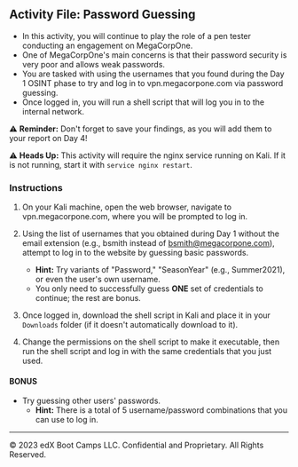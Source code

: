 ## Activity File: Password Guessing

- In this activity, you will continue to play the role of a pen tester conducting an engagement on MegaCorpOne.
- One of MegaCorpOne's main concerns is that their password security is very poor and allows weak passwords.
- You are tasked with using the usernames that you found during the Day 1 OSINT phase to try and log in to vpn.megacorpone.com via password guessing.
- Once logged in, you will run a shell script that will log you in to the internal network.

⚠️ **Reminder:** Don't forget to save your findings, as you will add them to your report on Day 4!

:warning: **Heads Up:** This activity will require the nginx service running on Kali. If it is not running, start it with `service nginx restart`.

### Instructions

1. On your Kali machine, open the web browser, navigate to vpn.megacorpone.com, where you will be prompted to log in.

2. Using the list of usernames that you obtained during Day 1 without the email extension (e.g., bsmith instead of bsmith@megacorpone.com), attempt to log in to the website by guessing basic passwords.
    - **Hint:** Try variants of "Password," "SeasonYear" (e.g., Summer2021), or even the user's own username. 
    - You only need to successfully guess **ONE** set of credentials to continue; the rest are bonus.

3. Once logged in, download the shell script in Kali and place it in your `Downloads` folder (if it doesn't automatically download to it). 

4. Change the permissions on the shell script to make it executable, then run the shell script and log in with the same credentials that you just used.

#### BONUS 

- Try guessing other users' passwords. 
   - **Hint:** There is a total of 5 username/password combinations that you can use to log in. 

---
© 2023 edX Boot Camps LLC. Confidential and Proprietary. All Rights Reserved.



